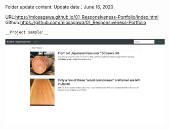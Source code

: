 Folder update content:
Update date：June 16, 2020


URL:https://miosagawa.github.io/01_Responsiveness-Portfolio/index.html
Github:https://github.com/miosagawa/01_Responsiveness-Portfolio

    __Project sample:__

![sample](sample.png)